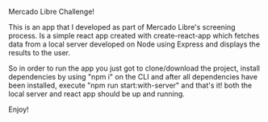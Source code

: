 Mercado Libre Challenge!

This is an app that I developed as part of Mercado Libre's screening process. Is a simple react app created with create-react-app which fetches data from a local server developed on Node using Express and displays the results to the user.

So in order to run the app you just got to clone/download the project, install dependencies by using "npm i" on the CLI and after all dependencies have been installed, execute "npm run start:with-server" and that's it! both the local server and react app should be up and running.

Enjoy!